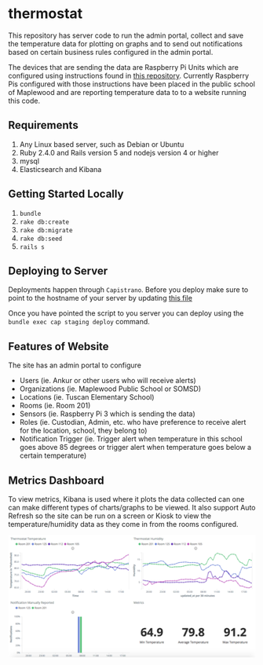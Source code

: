 # thermostat

This repository has server code to run the admin portal, collect and save the temperature data for plotting on graphs and to send out notifications based on certain business rules configured in the admin portal. 

The devices that are sending the data are Raspberry Pi Units which are configured using instructions found in [this repository](https://github.com/ankurp/thermostat-sensor). Currently Raspberry Pis configured with those instructions have been placed in the public school of Maplewood and are reporting temperature data to to a website running this code.

## Requirements
1. Any Linux based server, such as Debian or Ubuntu
1. Ruby 2.4.0 and Rails version 5 and nodejs version 4 or higher
1. mysql
1. Elasticsearch and Kibana

## Getting Started Locally
1. `bundle`
1. `rake db:create`
1. `rake db:migrate`
1. `rake db:seed`
1. `rails s`

## Deploying to Server
Deployments happen through `Capistrano`. Before you deploy make sure to point to the hostname of your server by updating [this file](https://github.com/ankurp/thermostat/blob/master/config/deploy/staging.rb#L6)

Once you have pointed the script to you server you can deploy using the `bundle exec cap staging deploy` command.

## Features of Website

The site has an admin portal to configure
* Users (ie. Ankur or other users who will receive alerts)
* Organizations (ie. Maplewood Public School or SOMSD)
* Locations (ie. Tuscan Elementary School)
* Rooms (ie. Room 201)
* Sensors (ie. Raspberry Pi 3 which is sending the data)
* Roles (ie. Custodian, Admin, etc. who have preference to receive alert for the location, school, they belong to)
* Notification Trigger (ie. Trigger alert when temperature in this school goes above 85 degrees or trigger alert when temperature goes below a certain temperature)

## Metrics Dashboard

To view metrics, Kibana is used where it plots the data collected can one can make different types of charts/graphs to be viewed. It also support Auto Refresh so the site can be run on a screen or Kiosk to view the temperature/humidity data as they come in from the rooms configured.

![Metrics Dashboard](https://raw.githubusercontent.com/ankurp/thermostat/master/public/screenshot.png)
